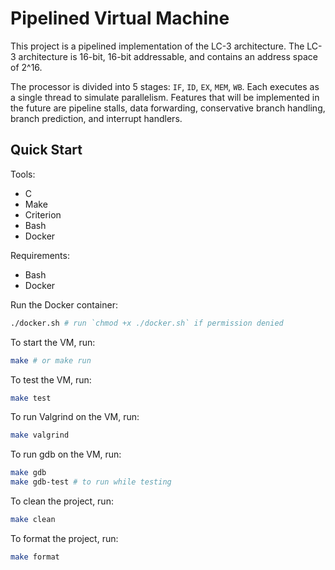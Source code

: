 # Pipelined Virtual Machine

This project is a pipelined implementation of the LC-3 architecture.
The LC-3 architecture is 16-bit, 16-bit addressable, and contains an address
space of 2^16.

The processor is divided into 5 stages: `IF`, `ID`, `EX`, `MEM`, `WB`. Each
executes as a single thread to simulate parallelism. Features that will be
implemented in the future are pipeline stalls, data forwarding, conservative
branch handling, branch prediction, and interrupt handlers.

## Quick Start

Tools:
- C
- Make
- Criterion 
- Bash
- Docker 

Requirements:
- Bash
- Docker

Run the Docker container:
```bash
./docker.sh # run `chmod +x ./docker.sh` if permission denied
```

To start the VM, run:
```bash
make # or make run
```

To test the VM, run:
```bash
make test
```

To run Valgrind on the VM, run:
```bash
make valgrind
```

To run gdb on the VM, run:
```bash
make gdb
make gdb-test # to run while testing
```

To clean the project, run:
```bash
make clean 
```

To format the project, run:
```bash
make format 
```
